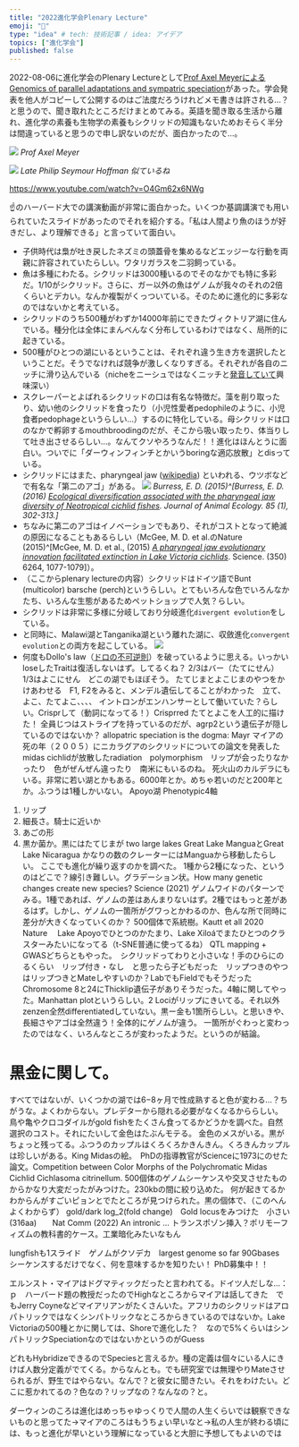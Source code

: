 ```yaml
---
title: "2022進化学会Plenary Lecture"
emoji: "🐠"
type: "idea" # tech: 技術記事 / idea: アイデア
topics: ["進化学会"]
published: false
---
```

2022-08-06に進化学会のPlenary Lectureとして[Prof Axel MeyerによるGenomics of parallel adaptations and sympatric speciation](http://www.saitou-naruya-laboratory.org/meetings/SESJ_2022_Numazu.html)があった。学会発表を他人がコピーして公開するのはご法度だろうけれどメモ書きは許される…？と思うので、聞き取れたところだけまとめてみる。英語を聞き取る生活から離れ、進化学の素養も生物学の素養もシクリッドの知識もないためおそらく半分は間違っていると思うので申し訳ないのだが、面白かったので…。

![](/images/axel-meyer-cichlid/meyer.png)
*Prof Axel Meyer*

![](/images/axel-meyer-cichlid/hoffman.jpg)
*Late Philip Seymour Hoffman 似ているね*

https://www.youtube.com/watch?v=O4Gm62x6NWg

☝のハーバード大での講演動画が非常に面白かった。いくつか基調講演でも用いられていたスライドがあったのでそれを紹介する。「私は人間より魚のほうが好きだし、より理解できる」と言っていて面白い。

- 子供時代は梟が吐き戻したネズミの頭蓋骨を集めるなどエッジーな行動を両親に許容されていたらしい。ワタリガラスを二羽飼っている。
- 魚は多種にわたる。シクリッドは3000種いるのでそのなかでも特に多彩だ。1/10がシクリッド。さらに、ガー以外の魚はゲノムが我々のそれの2倍くらいとデカい。なんか複製がくっついている。そのために進化的に多彩なのではないかと考えている。
- シクリッドのうち500種がわずか14000年前にできたヴィクトリア湖に住んでいる。種分化は全体にまんべんなく分布しているわけではなく、局所的に起きている。
- 500種がひとつの湖にいるということは、それぞれ違う生き方を選択したということだ。そうでなければ競争が激しくなりすぎる。それぞれが各自のニッチに滑り込んでいる（nicheをニーシュではなくニッチと[発音していて](https://youtu.be/O4Gm62x6NWg?t=789)興味深い）
- スクレーパーとよばれるシクリッドの口は有名な特徴だ。藻を削り取ったり、幼い他のシクリッドを食ったり（小児性愛者pedophileのように、小児食者pedophageというらしい…）するのに特化している。母シクリッドは口のなかで孵卵するmouthbroodingのだが、そこから吸い取ったり、体当りして吐き出させるらしい…。なんてクソやろうなんだ！！進化はほんとうに面白い。ついでに「ダーウィンフィンチとかいうboringな適応放散」とdisっている。
- シクリッドにはまた、pharyngeal jaw ([wikipedia](https://en.wikipedia.org/wiki/Pharyngeal_jaw)) といわれる、ウツボなどで有名な「第二のアゴ」がある。
![](/images/axel-meyer-cichlid/pharyngeal-jaw-of-cichlid.jpg)
*Burress, E. D. (2015)^[Burress, E. D. (2016) [_Ecological diversification associated with the pharyngeal jaw diversity of Neotropical cichlid fishes_](https://besjournals.onlinelibrary.wiley.com/doi/10.1111/1365-2656.12457). Journal of Animal Ecology. 85 (1), 302-313.]*
- ちなみに第二のアゴはイノベーションでもあり、それがコストとなって絶滅の原因になることもあるらしい（McGee, M. D. et al.のNature (2015)^[McGee, M. D. et al., (2015) [_A pharyngeal jaw evolutionary innovation facilitated extinction in Lake Victoria cichlids_](https://www.science.org/doi/10.1126/science.aab0800). Science. (350) 6264, 1077-1079]）。
- （ここからplenary lectureの内容）シクリッドはドイツ語でBunt (multicolor) barsche (perch)というらしい。とてもいろんな色でいろんなかたち、いろんな生態があるためペットショップで人気？らしい。
- シクリッドは非常に多様に分岐しており分岐進化`divergent evolution`をしている。
- と同時に、Malawi湖とTanganika湖という離れた湖に、収斂進化`convergent evolution`との両方を起こしている。
![](/images/axel-meyer-cichlid/tanganyika-malawi.png)
- 何度もDollo's law（[ドロの不可逆則](https://ja.wikipedia.org/wiki/%E3%83%89%E3%83%AD%E3%81%AE%E4%B8%8D%E5%8F%AF%E9%80%86%E5%89%87)）を破っているように思える。いっかいloseしたTraitは復活しないはず。してるくね？
2/3はバー（たてにせん）　1/3はよこにせん　どこの湖でもほぼそう。
たてじまとよこじまのやつをかけあわせる　F1, F2をみると、メンデル遺伝してることがわかった　立て、よこ、たてよこ、、、、
イントロンがエンハンサーとして働いていた？らしい。Crisprして（動詞になってる！）Crisprred
たてとよこを人工的に描けた！
全員じつはストライプを持っているのだが、agrp2という遺伝子が隠しているのではないか？
allopatric speciation is the dogma: Mayr
マイアの死の年（２００５）にニカラグアのシクリッドについての論文を発表した
midas cichlidが放散したradiation　polymorphism　リップが会ったりなかったり　色がぜんぜん違ったり　南米にもいるのね。
死火山のカルデラにもいる。非常に若い湖とかもある。6000年とか。めちゃ若いのだと200年とか。ふつうは1種しかいない。
Apoyo湖
Phenotypic4軸
1. リップ
2. 細長さ。騎士に近いか
3. あごの形
4. 黒か菌か。黒にはたてじまが
two large lakes Great Lake ManguaとGreat Lake Nicaragua
かなりの数のクレーターにはManguaから移動したらしい。
ここでも進化が繰り返すのかを調べた。
1種から2種になった、というのはどこで？線引き難しい。グラデーション状。How many genetic changes create new species? Science (2021)
ゲノムワイドのパターンでみる。1種であれば、ゲノムの差はあんまりないはず。2種ではもっと差があるはず。しかし、ゲノムの一箇所がグワっとかわるのか、色んな所で同時に差分が大きくなっていくのか？
500個体で系統樹。Kautt et all 2020 Nature　
Lake Apoyoでひとつのかたまり、Lake Xiloáでまたひとつのクラスターみたいになってる（t-SNE普通に使ってるね）
QTL mapping + GWASどちらともやった。　シクリッドってわりと小さいな！手のひらにのるくらい　リップ付き・なし　と思ったら子どもだった　リップつきのやつはリップつきとMateしやすいのか？LabでもFieldでもそうだった
Chromosome 8と24にThicklip遺伝子がありそうだった。4軸に関してやった。Manhattan plotというらしい。2 Lociがリップにきいてる。それ以外zenzen全然differentiatedしていない。黒ー金も1箇所らしい。と思いきや、長細さやアゴは全然違う！全体的にゲノムが違う。
一箇所がぐわっと変わったのではなく、いろんなところが変わったようだ。というのが結論。

# 黒金に関して。

すべてではないが、いくつかの湖では6−8ヶ月で性成熟すると色が変わる…？ちがうな。よくわからない。プレデターから隠れる必要がなくなるかららしい。
鳥や亀やクロコダイルがgold fishをたくさん食ってるかどうかを調べた。自然選択のコスト。それにたいして金色はたぶんモテる。
金色のメスがいる。黒がちょっと残ってる。ふつうのカップルはくろくろかきんきん。くろきんカップルは珍しいがある。King Midasの絵。　PhDの指導教官がScienceに1973にのせた論文。Competition between Color Morphs of the Polychromatic Midas Cichlid Cichlasoma citrinellum.
500個体のゲノムシーケンスや交叉させたものからかなり大変だったがみつけた。230kbの間に絞り込めた。
何が起きてるかわからんがすごいピョンとでたところが見つけられた。黒の個体で、（このへんよくわからず）
gold/dark log_2(fold change)　Gold locusをみつけた　小さい(316aa)　　Nat Comm (2022) An intronic ...
トランスポゾン挿入？ポリモーフィズムの教科書的ケース。工業暗化みたいなもん

lungfishも1スライド　ゲノムがクソデカ　largest genome so far 90Gbases　シーケンスするだけでなく、何を意味するかを知りたい！
PhD募集中！！

エルンスト・マイアはドグマティックだったと言われてる。ドイツ人だしな…：ｐ　ハーバード題の教授だったのでHighなところからマイアは話してきた　でもJerry Coyneなどマイアリアンがたくさんいた。アフリカのシクリッドはアロパトリックではなくシンパトリックなところからきているのではないか。Lake Victoriaの500種とかに関しては、Shoreで進化した？　なので5%くらいはシンパトリックSpeciationなのではないかというのがGuess

どれもHybridizeできるのでSpeciesと言えるか。種の定義は個々にいる人にきけば人数分定義がでてくる。からなんとも。でも研究室では無理やりMateさせられるが、野生ではやらない。なんで？と彼女に聞きたい。それをわけたい。どこに惹かれてるの？色なの？リップなの？なんなの？と。

ダーウィンのころは進化はめっちゃゆっくりで人間の人生くらいでは観察できないものと思ってた→マイアのころはもうちょい早いなと→私の人生が終わる頃には、もっと進化が早いという理解になっていると大胆に予想してもよいのでは



